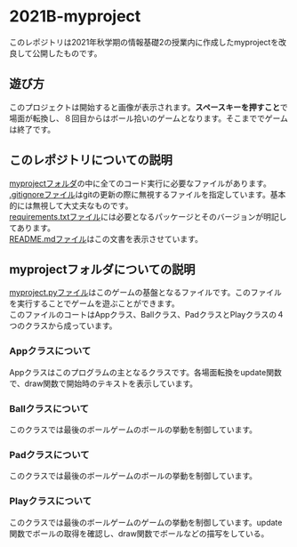 # 2021B-myproject

このレポジトリは2021年秋学期の情報基礎2の授業内に作成したmyprojectを改良して公開したものです。<br>

## 遊び方

このプロジェクトは開始すると画像が表示されます。**スペースキーを押すこと**で場面が転換し、８回目からはボール拾いのゲームとなります。そこまででゲームは終了です。

## このレポジトリについての説明
[myprojectフォルダ](myproject)の中に全てのコード実行に必要なファイルがあります。　　<br>
[.gitignoreファイル](.gitignore)はgitの更新の際に無視するファイルを指定しています。基本的には無視して大丈夫なものです。<br>
[requirements.txtファイル](requirements.txt)には必要となるパッケージとそのバージョンが明記してあります。  <br>
[README.mdファイル](README.md)はこの文書を表示させています。<br>

## myprojectフォルダについての説明

[myproject.pyファイル](myproject.py)はこのゲームの基盤となるファイルです。このファイルを実行することでゲームを遊ぶことができます。　<br>
このファイルのコートはAppクラス、Ballクラス、PadクラスとPlayクラスの４つのクラスから成っています。  
### Appクラスについて
Appクラスはこのプログラムの主となるクラスです。各場面転換をupdate関数で、draw関数で開始時のテキストを表示しています。<br>
### Ballクラスについて
このクラスでは最後のボールゲームのボールの挙動を制御しています。<br>
### Padクラスについて
このクラスでは最後のボールゲームのボールの挙動を制御しています。<br>
### Playクラスについて
このクラスでは最後のボールゲームのゲームの挙動を制御しています。update関数でボールの取得を確認し、draw関数でボールなどの描写をしている。<br>
